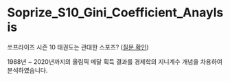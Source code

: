 # Soprize_S10_Gini_Coefficient_Anaylsis

쏘프라이즈 시즌 10 태권도는 관대한 스포츠? ([질문 확인](https://soprize.so/question/87))

1988년 ~ 2020년까지의 올림픽 메달 획득 결과를 경제학의 지니계수 개념을 차용하여 분석하였습니다.
